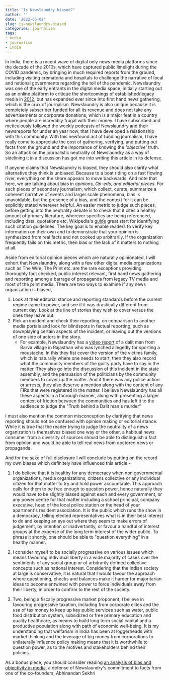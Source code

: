 ```yaml
---
title: "Is Newslaundry biased?"
author: ''
date: '2022-05-02'
slug: is-newslaundry-biased
categories: journalism
tags:
- media
- journalism
- India
---
```


In India, there is a recent wave of digital only news media platforms since the decade of the 2010s, which have captured public limelight during the COVID pandemic, by bringing in much required reports from the ground, including visiting crematoria and hospitals to challenge the narrative of local and national governments regarding the toll of the pandemic. Newslaundry was one of the early entrants in the digital media space, initially starting out as an online platform to critique the shortcomings of established/legacy media in [2012](https://www.newslaundry.com/2022/02/02/nlat10-join-us-as-we-celebrate-10-years-of-newslaundry), but has expanded ever since into first hand news gathering, which is the crux of journalism. Newslaundry is also unique because it is completely subscriber funded for all its revenue and does not take any advertisements or corporate donations, which is a major feat in a country where people are incredibly frugal with their money. I have subscribed and meticulously followed the weekly podcasts of Newslaundry and their newsreports for under an year now, that I have developed a relationship with this community. With this newfound act of funding journalism, I have really come to appreciate the cost of gathering, verifying, and putting out facts from the ground and the importance of knowing the _'objective'_ truth. So an attack on the journalistic neutrality of Newslaundry as a way of sidelining it in a discussion has got me into writing this article in its defense.

If anyone claims that Newslaundry is biased, they should also clarify what alternative they think is unbiased. Because to a boat riding on a fast flowing river, everything on the shore appears to move backwards. And note that here, we are talking about bias in _opinions, Op-eds, and editorial pieces_. For such pieces of secondary journalism, which collect, curate, summarize a coherent narrative of events and larger scale phenomena, bias is unavoidable, but the presence of a bias, and the context for it can be explicitly stated wherever helpful. An easier metric to judge such pieces, before getting into the neutrality debate is to check that it cites a healthy amount of primary literature, wherever specifics are being referenced, including data, quotations etc. Wikipedia's [guide](https://en.wikipedia.org/wiki/Wikipedia:Citing_sources) great start for identifying such citation guidelines. The key goal is to enable readers to verify key information on their own and to demonstrate that your opinion is synthesized from real facts and not cooked up arbitrarily. If the organization frequently fails on this metric, then bias or the lack of it matters to nothing at all.

Aside from editorial opinion pieces which are naturally opinionated, I will exhort that Newslaundry, along with a few other digital media organizations such as The Wire, The Print etc. are the rare exceptions providing thoroughly fact checked, public interest relevant, first hand news gathering and reporting among a barrage of propaganda from legacy TV media and most of the print media. There are two ways to examine if any news organization is biased, 

1. Look at their editorial stance and reporting standards before the current regime came to power, and see if it was drastically different from current day. Look at the line of stories they wish to cover versus the ones they leave out.
2. Pick an incident and check their reporting, on comparison to another media portals and look for blindspots in factual reporting, such as downplaying certain aspects of the incident, or leaving out the versions of one side of actors in the story. 
	- For example, Newslaundry has a [video report](https://www.newslaundry.com/2022/04/07/truth-behind-dalit-mans-murder-over-moustache-and-a-village-bitterly-divided-in-rajasthan) of a dalit man from Barva village in Rajasthan who was lynched allegedly for sporting a moustache. In this they fist cover the version of the victims family, which is naturally where one needs to start, then they also record what the community members of the guilty party have to say in the matter. They also go into the discussion of this incident in the state assembly, and the persuasion of the politicians by the community members to cover up the matter. And if there was any police action or arrests, they also deserve a mention along with the content of any FIRs that were registered in the matter. I believe Newslaundry has all these aspects in a thorough manner, along with presenting a larger context of friction between the communities and has left it to the audience to judge the "Truth behind a Dalit man's murder"

I must also mention the common misconception by clarifying that news reporting should not be confused with opinion making or editorial stance. While it is true that the reader trying to judge the neutrality of a news organization is themselves biased one way or the other, a habitual news consumer from a diversity of sources should be able to distinguish a fact from opinion and would be able to tell real news from doctored news or propaganda.

And for the sake of full disclosure I will conclude by putting on the record my own biases which definitely have influenced this article -

1. I do believe that it is healthy for any democracy when non governmental organizations, media organizations, citizens collective or any individual citizen for that matter to try and hold power accountable. This approach calls for them to be free enough to question power, hence naturally they would have to be slightly biased against each and every government, or any power centre for that matter including a school principal, company executive, head of the local police station or the head of your apartment's resident association. It is the public which runs the show in a democracy, telling elected representatives what is in their best interest to do and keeping an eye out where they seem to make errors of judgement, by intention or inadvertantly, or favour a handful of interest groups at the expense of the long term interest of the wider public. To phrase it shortly, one should be able to "question everything" in a healthy manner.

2. I consider myself to be socially progressive on various issues which means favouring individual liberty in a wide majority of cases over the sentiments of any social group or of arbitrarily defined collective concepts such as national interest. Considering that the Indian society at large is conservative, it is natural that I would favour the approach where questioning, checks and balances make it harder for majoritarian ideas to become entwined with power to force individuals away from their liberty, in order to confirm to the rest of the society. 

3. Two, being a fiscally progressive market proponent, I believe in favouring progressive taxation, including from corporate elites and the use of tax money to keep up key public services such as water, public food distribution system, subsidized or free primary education and quality healthcare, as means to build long term social capital and a productive population along with path of economic well-being. It is my understanding that welfarism in India has been at loggerheads with market thinking and the leverage of big money from corporations to unilaterally influence policy making means that it is worthwhile to question power, as to the motives and stakeholders behind their policies.

As a bonus piece, you should consider reading [an analysis of bias and objectivity in media](https://www.newslaundry.com/2021/12/17/on-bias-objectivity-and-where-newslaundry-falls-on-the-ideological-spectrum), a defense of Newslaundry's commitment to facts from one of the co-founders, Abhinandan Sekhri
